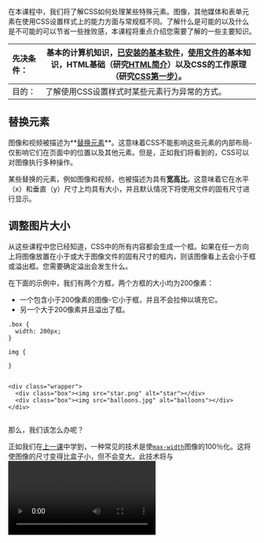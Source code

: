 在本课程中，我们将了解CSS如何处理某些特殊元素。图像，其他媒体和表单元素在使用CSS设置样式上的能力方面与常规框不同。了解什么是可能的以及什么是不可能的可以节省一些挫败感，本课程将重点介绍您需要了解的一些主要知识。

| 先决条件： | 基本的计算机知识，[已安装的基本软件](https://developer.mozilla.org/en-US/Learn/Getting_started_with_the_web/Installing_basic_software)，[使用文件的](https://developer.mozilla.org/en-US/Learn/Getting_started_with_the_web/Dealing_with_files)基本知识，HTML基础（研究[HTML简介](https://developer.mozilla.org/en-US/docs/Learn/HTML/Introduction_to_HTML)）以及CSS的工作原理（研究[CSS第一步）](https://developer.mozilla.org/en-US/docs/Learn/CSS/First_steps)。 |
| :--------- | ------------------------------------------------------------ |
| 目的：     | 了解使用CSS设置样式时某些元素行为异常的方式。                |

## 替换元素

图像和视频被描述为**[替换元素](https://developer.mozilla.org/en-US/docs/Web/CSS/Replaced_element)**。这意味着CSS不能影响这些元素的内部布局-仅影响它们在页面中的位置以及其他元素。但是，正如我们将看到的，CSS可以对图像执行多种操作。

某些替换的元素，例如图像和视频，也被描述为具有**宽高比**。这意味着它在水平（x）和垂直（y）尺寸上均具有大小，并且默认情况下将使用文件的固有尺寸进行显示。

## 调整图片大小

从这些课程中您已经知道，CSS中的所有内容都会生成一个框。如果在任一方向上将图像放置在小于或大于图像文件的固有尺寸的框内，则该图像看上去会小于框或溢出框。您需要确定溢出会发生什么。

在下面的示例中，我们有两个方框，两个方框的大小均为200像素：

- 一个包含小于200像素的图像-它小于框，并且不会拉伸以填充它。
- 另一个大于200像素并且溢出了框。

```
.box {
  width: 200px;
}

img {

}
   
```

```
<div class="wrapper">
  <div class="box"><img src="star.png" alt="star"></div>
  <div class="box"><img src="balloons.jpg" alt="balloons"></div>
</div>
    
```



那么，我们该怎么办呢？

正如我们在[上一课](https://developer.mozilla.org/en-US/docs/Learn/CSS/Building_blocks/Sizing_items_in_CSS)中学到，一种常见的技术是使[`max-width`](https://developer.mozilla.org/en-US/docs/Web/CSS/max-width)图像的100％化。这将使图像的尺寸变得比盒子小，但不会变大。此技术将与<video>或<iframe>等其他替换元素一起使用。

**尝试添加`max-width: 100%`到<img>上面示例中的元素。您会看到较小的图像保持不变，但是较大的图像会变小以适合盒子。**

您可以对容器内的图像进行其他选择。例如，您可能需要调整图像大小，使其完全覆盖一个盒子。

该[`object-fit`](https://developer.mozilla.org/en-US/docs/Web/CSS/object-fit)酒店可以为您提供帮助。使用`object-fit`替换元素时，可以通过各种方式调整大小以适合盒子。

在下面，我们使用了值`cover`，该值会缩小图像的尺寸，并保持宽高比，以使其整齐地填充框内。随着长宽比的保持，框的一部分图像将被裁切。

```
.box {
  width: 200px;
  height: 200px;
}

img {
  height: 100%;
  width: 100%;
}

.cover {
  object-fit: cover;
}

.contain {
  object-fit: contain;
}
    
```

```
<div class="wrapper">
  <div class="box"><img src="balloons.jpg" alt="balloons" class="cover"></div>
  <div class="box"><img src="balloons.jpg" alt="balloons" class="contain"></div>
</div>
    
```



如果将其`contain`用作值，则图像将按比例缩小，直到足够小以适合框内。如果宽高比与框不同，则将导致“ letterboxing”。

您也可以尝试使用的值`fill`，该值将填充方框，但不保持宽高比。

## 布局中已替换的元素

在替换的元素上使用各种CSS布局技术时，您可能会发现它们的行为与其他元素略有不同。例如，在flex或grid布局中，默认情况下会拉伸元素以填充整个区域。图像不会拉伸，而是与网格区域或flex容器的开始对齐。

您可以在下面的示例中看到这种情况，其中有一个两列两行的网格容器，其中包含四个项目。所有<div>元素都具有背景色，并且可以拉伸以填充行和列。但是，图像不会拉伸。

```
.wrapper {
  display: grid;
  grid-template-columns: 1fr 1fr;
  grid-template-rows: 200px 200px;
  gap: 20px;
}

.wrapper > div {
  background-color: rebeccapurple;
  border-radius: .5em;
}
 
```

```
<div class="wrapper">
  <img src="star.png" alt="star">
  <div></div>
  <div></div>
  <div></div>
</div>
```



如果您按顺序学习这些课程，那么您可能还没有看过布局。请记住，当替换的元素成为网格或flex布局的一部分时，它们具有不同的默认行为，从根本上避免了布局奇怪地拉伸它们。

要强制图像拉伸以填充其所在的网格单元，您必须执行以下操作：

```css
img {
  width: 100%;
  height: 100%;
}
```

但是，这会拉伸图像，所以可能不是您想要的。

## 表单元素

在使用CSS进行样式设置时，表单元素可能是一个棘手的问题，并且[Web表单模块](https://developer.mozilla.org/en-US/docs/Learn/Forms)包含有关样式表单元素的棘手方面的详细指南，在此我将不做完整介绍。本文的此部分中有一些重要的基本知识值得重点介绍。

许多表单控件是通过<input>元素添加到您的页面的-这定义了简单的表单字段（例如文本输入）到HTML5中添加的更复杂的字段（例如颜色和日期选择器）。还有一些其他元素，例如<textarea>用于多行文本输入，还有一些元素用于包含和标记表单的一部分，例如<fieldset>和<legend>。

HTML5还包含一些属性，这些属性使Web开发人员能够指示必填字段，甚至指示需要输入的内容类型。如果用户输入了意外内容，或将必填字段留空，浏览器可能会显示错误消息。不同的浏览器在允许此类项目使用多少样式和自定义方面不一致。

### 样式文字输入元素



允许输入文本的元素（例如<input type="text">和<input type="email">）等特定类型的<textarea>元素非常容易设置样式，并且行为与页面上的其他框类似。但是，这些元素的默认样式将根据用户访问网站所使用的操作系统和浏览器而有所不同。

在下面的示例中，我们使用CSS设置了一些文本输入的样式-您可以看到边框，边距和填充之类的东西都可以按您期望的那样应用。我们正在使用属性选择器来定位不同的输入类型。尝试通过调整边框，向字段添加背景颜色以及更改字体和填充来更改此表单的外观。

```
input[type="text"],
input[type="email"] {
  border: 2px solid #000;
  margin: 0 0 1em 0;
  padding: 10px;
  width: 100%;
}

input[type="submit"] {
  border: 3px solid #333;
  background-color: #999;
  border-radius: 5px;
  padding: 10px 2em;
  font-weight: bold;
  color: #fff;
}

input[type="submit"]:hover {
  background-color: #333;
}

```

```
<form>
  <div><label for="name">Name</label>
  <input type="text" id="name"></div>
  <div><label for="email">Email</label>
  <input type="email" id="email"></div>

  <div class="buttons"><input type="submit" value="Submit"></div>
</form>
    
```



**重要提示**：更改表单元素的样式时，请务必小心，以确保对用户来说，它们仍然是表单元素。您可以创建一个没有边框和背景的表单输入，该表单输入与周围的内容几乎无法区分，但这将使它很难识别和填写。

正如本课程HTML部分中有关[表单样式](https://developer.mozilla.org/en-US/docs/Learn/Forms/Styling_web_forms)的课程中所解释的那样，许多更复杂的输入类型是由操作系统呈现的，并且样式无法访问。因此，您应始终假定表单对于不同的访问者而言看起来会大不相同，并在许多浏览器中测试复杂的表单。

### 继承和形式元素



在某些浏览器中，表单元素默认情况下不继承字体样式。因此，如果要确保表单字段使用在正文或父元素上定义的字体，则应将此规则添加到CSS中。

```
button, 
input, 
select, 
textarea { 
  font-family : inherit; 
  font-size : 100%; 
} 
```

### 表单元素和框大小



跨浏览器，表单元素对不同的小部件使用不同的框大小调整规则。您`box-sizing`在[框模型课程中](https://developer.mozilla.org/en-US/docs/Learn/CSS/Building_blocks/The_box_model)了解了该属性，并且可以在对表单进行样式设置时使用此知识，以确保在设置表单元素的宽度和高度时获得一致的体验。

为了保持一致性，最好`0`在所有元素上设置边距和填充，然后在设置特定控件的样式时将其重新添加

```
button, 
input, 
select, 
textarea {  
  box-sizing: border-box; 
  padding: 0;
  margin: 0; 
}
```

### 其他有用的设置



除了上述规则外，您还应该`overflow: auto`在上设置<textarea>，以在不需要使用IE时停止IE显示滚动条：

```css
textarea {
  overflow: auto;
}
```

### 全部放到一个“重置”中



最后，我们可以将上面讨论的各种属性包装到下面的“表单重置”中，以提供一个一致的基础。这包括最后三个部分中提到的所有项目：

```
button, 
input, 
select, 
textarea { 
  font-family: inherit; 
  font-size: 100%; 
  box-sizing: border-box; 
  padding: 0; margin: 0; 
} 

textarea { 
  overflow: auto; 
} 
```

**注意**：标准化样式表被许多开发人员用来创建一组基线样式，以用于所有项目。通常，这些工具会执行与上述操作类似的操作，并确保您在CSS上进行自己的工作之前，将所有浏览器之间的不同之处均设置为一致的默认值。它们不像以前那样重要，因为浏览器通常比过去更一致。但是，如果您想看一个示例，请查看[Normalize.css](http://necolas.github.io/normalize.css/)，这是一个非常流行的样式表，被许多项目用作基础。